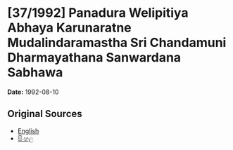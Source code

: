 # [37/1992] Panadura Welipitiya Abhaya Karunaratne Mudalindaramastha Sri Chandamuni Dharmayathana Sanwardana Sabhawa

**Date:** 1992-08-10

## Original Sources

- [English](https://documents.gov.lk/view/acts/1992/8/37-1992_E.pdf)
- [සිංහල](https://documents.gov.lk/view/acts/1992/8/37-1992_S.pdf)
